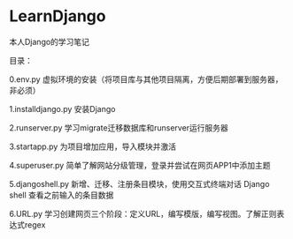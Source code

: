 # LearnDjango
本人Django的学习笔记


目录：

0.env.py 虚拟环境的安装（将项目库与其他项目隔离，方便后期部署到服务器，非必须）

1.installdjango.py 安装Django

2.runserver.py 学习migrate迁移数据库和runserver运行服务器

3.startapp.py 为项目增加应用，导入模块并激活 

4.superuser.py 简单了解网站分级管理，登录并尝试在网页APP1中添加主题

5.djangoshell.py 新增、迁移、注册条目模块，使用交互式终端对话 Django shell 查看之前输入的条目数据

6.URL.py 学习创建网页三个阶段：定义URL，编写模版，编写视图。了解正则表达式regex
